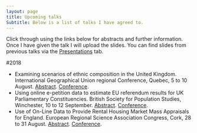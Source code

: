 ```yaml
---
layout: page
title: Upcoming talks
Subtitle: Below is a list of talks I have agreed to.
---
```


Click through using the links below for abstracts and further information. Once I have given the talk I will upload the slides. You can find slides from previous talks via the [Presentations](https://speakerdeck.com/niklomax/) tab.

#2018
- Examining scenarios of ethnic composition in the United Kingdom. International Geographical Union regional Conference, Quebec, 5 to 10 August. [Abstract](http://niklomax.github.io/_posts/2018-05-29-Quebec). [Conference](http://igu2018.ulaval.ca).
- Using online e-petition data to estimate EU referendum results for UK Parliamentary Constituencies. British Society for Population Studies, Winchester, 10 to 12 September. [Abstract](http://niklomax.github.io/). [Conference](http://www.lse.ac.uk/social-policy/research/Research-clusters/british-society-for-population-studies/annual-conference).
- Use of On-Line Data to Provide Rental Housing Market Mass Appraisals for England. European Regional Science Association Congress, Cork, 28 to 31 August. [Abstract](http://niklomax.github.io/). [Conference](http://ersa.org/events/58th-ersa-congress/).
